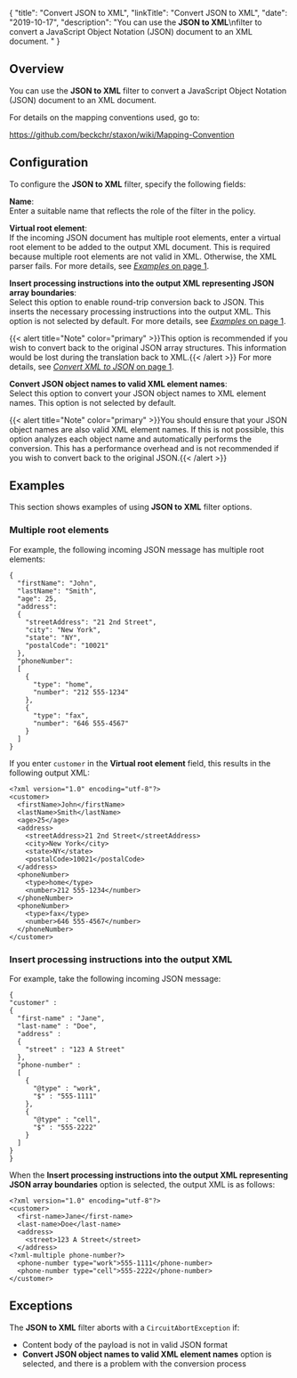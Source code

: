 {
"title": "Convert JSON to XML",
"linkTitle": "Convert JSON to XML",
"date": "2019-10-17",
"description": "You can use the **JSON to XML**\\nfilter to convert a JavaScript Object Notation (JSON) document to an XML document. "
}
﻿
<div id="p_conversion_json_to_xml_overview">

Overview
--------

You can use the **JSON to XML**
filter to convert a JavaScript Object Notation (JSON) document to an XML document.

For details on the mapping conventions used, go to:

<https://github.com/beckchr/staxon/wiki/Mapping-Convention>

</div>

<div id="p_conversion_json_to_xml_conf">

Configuration
-------------

To configure the **JSON to XML**
filter, specify the following fields:

**Name**:\
Enter a suitable name that reflects the role of the filter in the policy.

**Virtual root element**:\
If the incoming JSON document has multiple root elements, enter a virtual root element to be added to the output XML document. This is required because multiple root elements are not valid in XML. Otherwise, the XML parser fails. For more details, see [*Examples* on page 1](#Examples).

**Insert processing instructions into the output XML representing JSON array boundaries**:\
Select this option to enable round-trip conversion back to JSON. This inserts the necessary processing instructions into the output XML. This option is not selected by default. For more details, see [*Examples* on page 1](#Examples).

{{< alert title="Note" color="primary" >}}This option is recommended if you wish to convert back to the original JSON array structures. This information would be lost during the translation back to XML.{{< /alert >}}
For more details, see [*Convert XML to JSON* on page 1](conversion_xml_to_json.htm).

**Convert JSON object names to valid XML element names**:\
Select this option to convert your JSON object names to XML element names. This option is not selected by default.

{{< alert title="Note" color="primary" >}}You should ensure that your JSON object names are also valid XML element names. If this is not possible, this option analyzes each object name and automatically performs the conversion. This has a performance overhead and is not recommended if you wish to convert back to the original JSON.{{< /alert >}}

</div>

<div id="p_conversion_json_to_xml_examples">

Examples
--------

This section shows examples of using **JSON to XML**
filter options.

<div>

### Multiple root elements

For example, the following incoming JSON message has multiple root elements:

``` {space="preserve"}
{
  "firstName": "John",
  "lastName": "Smith",
  "age": 25,
  "address":
  {
    "streetAddress": "21 2nd Street",
    "city": "New York",
    "state": "NY",
    "postalCode": "10021"
  },
  "phoneNumber":
  [
    {
      "type": "home",
      "number": "212 555-1234"
    },
    {
      "type": "fax",
      "number": "646 555-4567"
    }
  ]
}
```

If you enter `customer`
in the **Virtual root element**
field, this results in the following output XML:

    <?xml version="1.0" encoding="utf-8"?>
    <customer>
      <firstName>John</firstName>
      <lastName>Smith</lastName>
      <age>25</age>
      <address>
        <streetAddress>21 2nd Street</streetAddress>
        <city>New York</city>
        <state>NY</state>
        <postalCode>10021</postalCode>
      </address>
      <phoneNumber>
        <type>home</type>
        <number>212 555-1234</number>
      </phoneNumber>
      <phoneNumber>
        <type>fax</type>
        <number>646 555-4567</number>
      </phoneNumber>
    </customer>

</div>

<div>

### Insert processing instructions into the output XML

For example, take the following incoming JSON message:

``` {space="preserve"}
{
"customer" : 
{
  "first-name" : "Jane",
  "last-name" : "Doe",
  "address" : 
  {
    "street" : "123 A Street"
  },
  "phone-number" : 
  [ 
    {
      "@type" : "work",
      "$" : "555-1111"
    }, 
    {
      "@type" : "cell",
      "$" : "555-2222"
    } 
  ]
}   
}
```

When the **Insert processing instructions into the output XML representing JSON array boundaries**
option is selected, the output XML is as follows:

    <?xml version="1.0" encoding="utf-8"?>
    <customer>
      <first-name>Jane</first-name>
      <last-name>Doe</last-name>
      <address>
        <street>123 A Street</street>
      </address>
    <?xml-multiple phone-number?>
      <phone-number type="work">555-1111</phone-number>
      <phone-number type="cell">555-2222</phone-number>
    </customer>

Exceptions
----------

The **JSON to XML** filter aborts with a `CircuitAbortException` if:

-   Content body of the payload is not in valid JSON format
-   **Convert JSON object names to valid XML element names** option is selected, and there is a problem with the conversion process

</div>

</div>
